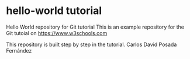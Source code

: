 # hello-world tutorial
Hello World repository for Git tutorial
This is an example repository for the Git tutoial on https://www.w3schools.com

This repository is built step by step in the tutorial.
Carlos David Posada Fernández
